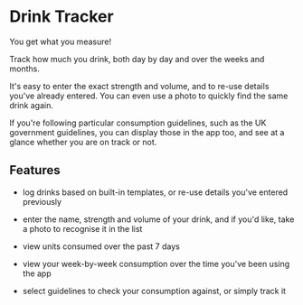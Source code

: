 # Drink Tracker

You get what you measure!

Track how much you drink, both day by day and over the weeks and months.

It's easy to enter the exact strength and volume, and to re-use details you've already entered. You can even use a photo to quickly find the same drink again.

If you're following particular consumption guidelines, such as the UK government guidelines, you can display those in the app too, and see at a glance whether you are on track or not.

## Features

- log drinks based on built-in templates, or re-use details you've entered previously

- enter the name, strength and volume of your drink, and if you'd like, take a photo to recognise it in the list

- view units consumed over the past 7 days

- view your week-by-week consumption over the time you've been using the app

- select guidelines to check your consumption against, or simply track it

